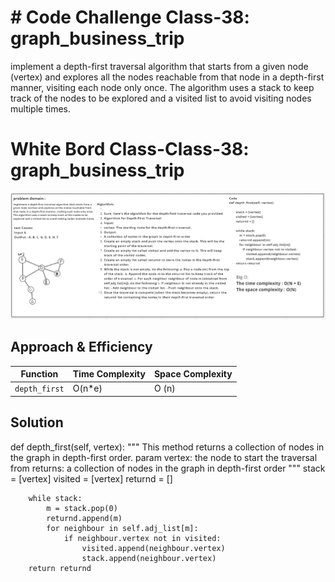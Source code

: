 # # Code Challenge Class-38: graph_business_trip
implement a depth-first traversal algorithm that starts from a given node (vertex) and explores all the nodes reachable from that node in a depth-first manner, visiting each node only once. The algorithm uses a stack to keep track of the nodes to be explored and a visited list to avoid visiting nodes multiple times.
# White Bord Class-Class-38: graph_business_trip
![MarineGEO circle logo](/graphs/png/Screenshot%202023-07-24%20231907.png)









## Approach & Efficiency
| Function | Time Complexity | Space Complexity |
| -------- | -------------- | ---------------- |
| `depth_first`  | O(n*e)    | O (n)           |




## Solution

  def depth_first(self, vertex):
        """
        This method returns a collection of nodes in the graph in depth-first order.
        param vertex: the node to start the traversal from
        returns: a collection of nodes in the graph in depth-first order
        """
        stack = [vertex]
        visited = [vertex]
        returnd = []
        
        while stack:
            m = stack.pop(0)
            returnd.append(m)
            for neighbour in self.adj_list[m]:
                if neighbour.vertex not in visited:
                    visited.append(neighbour.vertex)
                    stack.append(neighbour.vertex)
        return returnd